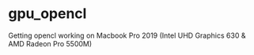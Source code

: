 # gpu_opencl
Getting opencl working on Macbook Pro 2019 (Intel UHD Graphics 630 &amp; AMD Radeon Pro 5500M)

